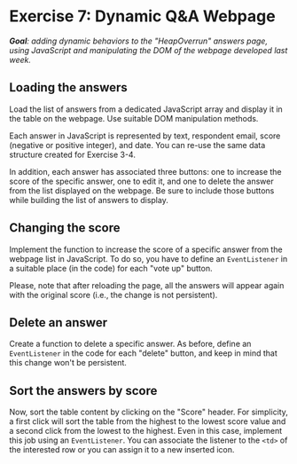 # Exercise 7: Dynamic Q&A Webpage

_**Goal**: adding dynamic behaviors to the "HeapOverrun" answers page, using JavaScript and manipulating the DOM of the webpage developed last week._

## Loading the answers

Load the list of answers from a dedicated JavaScript array and display it in the table on the webpage. Use suitable DOM manipulation methods.

Each answer in JavaScript is represented by text, respondent email, score (negative or positive integer), and date. You can re-use the same data structure created for Exercise 3-4.

In addition, each answer has associated three buttons: one to increase the score of the specific answer, one to edit it, and one to delete the answer from the list displayed on the webpage. Be sure to include those buttons while building the list of answers to display.

## Changing the score

Implement the function to increase the score of a specific answer from the webpage list in JavaScript. To do so, you have to define an `EventListener` in a suitable place (in the code) for each "vote up" button.

Please, note that after reloading the page, all the answers will appear again with the original score (i.e., the change is not persistent).

## Delete an answer

Create a function to delete a specific answer. As before, define an `EventListener` in the code for each "delete" button, and keep in mind that this change won't be persistent.

## Sort the answers by score

Now, sort the table content by clicking on the "Score" header. For simplicity, a first click will sort the table from the highest to the lowest score value and a second click from the lowest to the highest.
Even in this case, implement this job using an `EventListener`. You can associate the listener to the `<td>` of the interested row or you can assign it to a new inserted icon.
